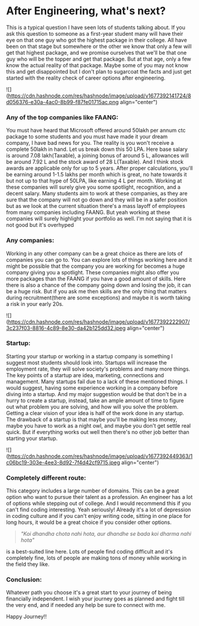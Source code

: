 # After Engineering, what's next?

This is a typical question I have seen lots of students talking about. If you ask this question to someone as a first-year student many will have their eye on that one guy who got the highest package in their college. All have been on that stage but somewhere or the other we know that only a few will get that highest package, and we promise ourselves that we'll be that one guy who will be the topper and get that package. But at that age, only a few know the actual reality of that package. Maybe some of you may not know this and get disappointed but I don't plan to sugarcoat the facts and just get started with the reality check of career options after engineering.

![](https://cdn.hashnode.com/res/hashnode/image/upload/v1677392141724/8d056376-e30a-4ac0-8b99-f87fe01715ac.png align="center")

### Any of the top companies like FAANG:

You must have heard that Microsoft offered around 50lakh per annum ctc package to some students and you must have made it your dream company, I have bad news for you. The reality is you won't receive a complete 50lakh in hand. Let us break down this 50 LPA. Here base salary is around 7.08 lakh(Taxable), a joining bonus of around 5 L, allowances will be around 7.92 L and the stock award of 28 L(Taxable). And I think stock awards are applicable only for up to 5 years. After proper calculations, you'll be earning around 1-1.5 lakhs per month which is great, no hate towards it but not up to that hype of 50LPA, like earning 4 L per month. Working at these companies will surely give you some spotlight, recognition, and a decent salary. Many students aim to work at these companies, as they are sure that the company will not go down and they will be in a safer position but as we look at the current situation there's a mass layoff of employees from many companies including FAANG. But yeah working at these companies will surely highlight your portfolio as well. I'm not saying that it is not good but it's overhyped

### Any companies:

Working in any other company can be a great choice as there are lots of companies you can go to. You can explore lots of things working here and it might be possible that the company you are working for becomes a huge company giving you a spotlight. These companies might also offer you more packages than the FAANG if you have a good amount of skills. Here there is also a chance of the company going down and losing the job, it can be a huge risk. But if you ask me then skills are the only thing that matters during recruitment(there are some exceptions) and maybe it is worth taking a risk in your early 20s.

![](https://cdn.hashnode.com/res/hashnode/image/upload/v1677392222907/3c237f03-8816-4c89-8e30-da42b125dd32.jpeg align="center")

### Startup:

Starting your startup or working in a startup company is something I suggest most students should look into. Startups will increase the employment rate, they will solve society's problems and many more things. The key points of a startup are idea, marketing, connections and management. Many startups fail due to a lack of these mentioned things. I would suggest, having some experience working in a company before diving into a startup. And my major suggestion would be that don't be in a hurry to create a startup, instead, take an ample amount of time to figure out what problem you are solving, and how will you solve the problem. Getting a clear vision of your idea is half of the work done in any startup. The drawback of a startup is that maybe you'll be making less money, maybe you have to work as a night owl, and maybe you don't get settle real quick. But if everything works out well then there's no other job better than starting your startup.

![](https://cdn.hashnode.com/res/hashnode/image/upload/v1677392449363/1c06bc19-303e-4ee3-8d92-7f4d42cf9715.jpeg align="center")

### Completely different route:

This category includes a large number of domains. This can be a great option who want to pursue their talent as a profession. An engineer has a lot of options while stepping out of college. And I would recommend this if you can't find coding interesting. Yeah seriously! Already it's a lot of depression in coding culture and if you can't enjoy writing code, sitting in one place for long hours, it would be a great choice if you consider other options.

> *"Koi dhandha chota nahi hota, aur dhandhe se bada koi dharma nahi hota"*

is a best-suited line here. Lots of people find coding difficult and it's completely fine, lots of people are making tons of money while working in the field they like.

### Conclusion:

Whatever path you choose it's a great start to your journey of being financially independent. I wish your journey goes as planned and fight till the very end, and if needed any help be sure to connect with me.

Happy Journey!!